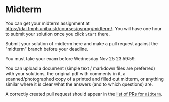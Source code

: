 Midterm
=======

You can get your midterm assignment at https://dai.fmph.uniba.sk/courses/osprog/midterm/.
You will have one hour to submit your solution once you click `Start` there.

Submit your solution of midterm here and make a pull request against the
"midterm" branch before your deadline.

You must take your exam before Wednesday Nov 25 23:59:59.

You can upload a document (simple text / markdown files are preferred) with
your solutions, the original pdf with comments in it, a scanned/photographed
copy of a printed and filled out midterm, or anything similar where it is clear
what the answers (and to which questions) are.

A correctly created pull request should appear in the
[list of PRs for `midterm`](https://github.com/pulls?utf8=%E2%9C%93&q=is%3Aopen+is%3Apr+user%3AFMFI-UK-2-AIN-118+base%3Amidterm).
